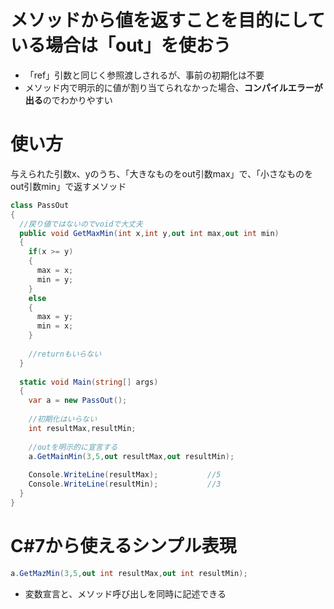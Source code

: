 # メソッドから値を返すことを目的にしている場合は「out」を使おう

- 「ref」引数と同じく参照渡しされるが、事前の初期化は不要
- メソッド内で明示的に値が割り当てられなかった場合、**コンパイルエラーが出る**のでわかりやすい

# 使い方

与えられた引数x、yのうち、「大きなものをout引数max」で、「小さなものをout引数min」で返すメソッド

```C#
class PassOut
{
  //戻り値ではないのでvoidで大丈夫
  public void GetMaxMin(int x,int y,out int max,out int min)
  {
    if(x >= y)
    {
      max = x;
      min = y;
    }
    else
    {
      max = y;
      min = x;
    }
    
    //returnもいらない
  }
  
  static void Main(string[] args)
  {
    var a = new PassOut();
    
    //初期化はいらない
    int resultMax,resultMin;
    
    //outを明示的に宣言する
    a.GetMainMin(3,5,out resultMax,out resultMin);
    
    Console.WriteLine(resultMax);			//5
    Console.WriteLine(resultMin);			//3
  }
}
```

# C#7から使えるシンプル表現

```C#
a.GetMazMin(3,5,out int resultMax,out int resultMin);
```

- 変数宣言と、メソッド呼び出しを同時に記述できる
